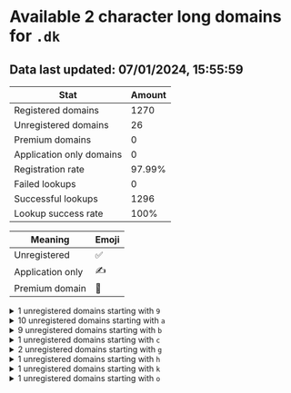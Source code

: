 # Available 2 character long domains for `.dk`

## Data last updated: 07/01/2024, 15:55:59

|Stat|Amount|
|--|--|
|Registered domains|1270|
|Unregistered domains|26|
|Premium domains|0|
|Application only domains|0|
|Registration rate|97.99%|
|Failed lookups|0|
|Successful lookups|1296|
|Lookup success rate|100%|


|Meaning|Emoji|
|--|--|
|Unregistered|:white_check_mark:|
|Application only|:writing_hand:|
|Premium domain|:gem:|

<details>
<summary>1 unregistered domains starting with <bold><code>9</code></bold></summary>

|Type|Domain|
|--|--|
|:white_check_mark:|`9e.dk`|
</details>
<details>
<summary>10 unregistered domains starting with <bold><code>a</code></bold></summary>

|Type|Domain|
|--|--|
|:white_check_mark:|`ae.dk`|
|:white_check_mark:|`af.dk`|
|:white_check_mark:|`ag.dk`|
|:white_check_mark:|`ah.dk`|
|:white_check_mark:|`al.dk`|
|:white_check_mark:|`an.dk`|
|:white_check_mark:|`ar.dk`|
|:white_check_mark:|`au.dk`|
|:white_check_mark:|`av.dk`|
|:white_check_mark:|`aw.dk`|
</details>
<details>
<summary>9 unregistered domains starting with <bold><code>b</code></bold></summary>

|Type|Domain|
|--|--|
|:white_check_mark:|`bb.dk`|
|:white_check_mark:|`bc.dk`|
|:white_check_mark:|`bd.dk`|
|:white_check_mark:|`be.dk`|
|:white_check_mark:|`bf.dk`|
|:white_check_mark:|`bg.dk`|
|:white_check_mark:|`bh.dk`|
|:white_check_mark:|`bi.dk`|
|:white_check_mark:|`bj.dk`|
</details>
<details>
<summary>1 unregistered domains starting with <bold><code>c</code></bold></summary>

|Type|Domain|
|--|--|
|:white_check_mark:|`cp.dk`|
</details>
<details>
<summary>2 unregistered domains starting with <bold><code>g</code></bold></summary>

|Type|Domain|
|--|--|
|:white_check_mark:|`g9.dk`|
|:white_check_mark:|`ge.dk`|
</details>
<details>
<summary>1 unregistered domains starting with <bold><code>h</code></bold></summary>

|Type|Domain|
|--|--|
|:white_check_mark:|`hi.dk`|
</details>
<details>
<summary>1 unregistered domains starting with <bold><code>k</code></bold></summary>

|Type|Domain|
|--|--|
|:white_check_mark:|`ks.dk`|
</details>
<details>
<summary>1 unregistered domains starting with <bold><code>o</code></bold></summary>

|Type|Domain|
|--|--|
|:white_check_mark:|`o6.dk`|
</details>